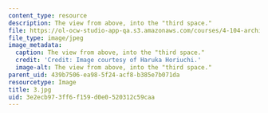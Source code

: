 ```yaml
---
content_type: resource
description: The view from above, into the "third space."
file: https://ol-ocw-studio-app-qa.s3.amazonaws.com/courses/4-104-architecture-studio-intentions-spring-2005/3e2ecb973ff6f159d0e0520312c59caa_3.jpg
file_type: image/jpeg
image_metadata:
  caption: The view from above, into the "third space."
  credit: 'Credit: Image courtesy of Haruka Horiuchi.'
  image-alt: The view from above, into the "third space."
parent_uid: 439b7506-ea98-5f24-acf8-b385e7b071da
resourcetype: Image
title: 3.jpg
uid: 3e2ecb97-3ff6-f159-d0e0-520312c59caa
---
```

